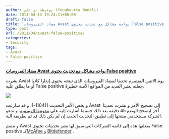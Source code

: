 ```yaml
---
author: يوغرطة بن علي (Youghourta Benali)
date: 2011-04-13 19:24:11+00:00
draft: false
title: 'مضاد الفيروسات Avast يواجه مشاكل مع تحديث يحتوي False positive '
type: post
url: /2011/04/avast-false-positive/
categories:
- Security
tags:
- Avast
- False positive
---
```


[**مضاد الفيروسات Avast يواجه مشاكل مع تحديث يحتوي False positive**](http://www.it-scoop.com/2011/04/avast-false-positive/)


نشرت Avast يوم الاثنين المنصرم تحديثا لمضاد الفيروسات الذي تنتجه يحتوي إنذارا كاذبا أو ما يطلق عليه False positive جعلته يعتبر العديد من المواقع الآمنة خطيرةً.










![](http://static.avast.com/i/logo.png)




و يخص الأمر التحديث 110411-1. و قد سارعت Avast  إلى تصحيح الأمر و نشرت تحديثا آخر ليصحح الوضع 45 دقيقة بعد ذلك حسبما أشارت إليه على [مدونتها الرسمية](https://blog.avast.com/2011/04/11/false-positive-issue-with-virus-defs-110411-1/). و تدعو الشركة مستخدمي منتجها إلى تطبيق التحديث الجديد إن لم يكن ذلك قد تم بطريقة آلية.

و تنضم Avast بفعلتها هذه إلى قائمة الشركات التي سبق لها نشر تحديثات تحتوي False positive كـ[McAfee](http://www.it-scoop.com/2010/04/mcafee-false-positive-bricks-enterprise-pcs/) و [Bitdefender](http://www.it-scoop.com/2010/03/bitdefender-epic-fail-2010/) .




